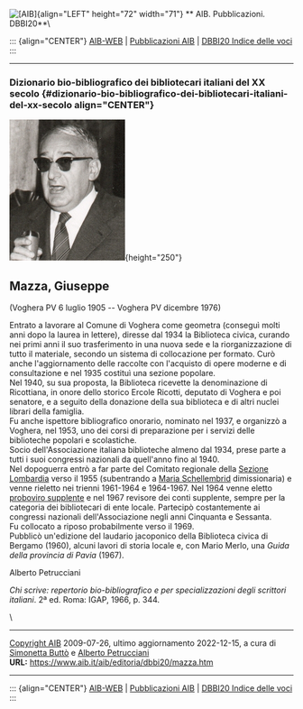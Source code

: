 ![\[AIB\]](/aib/wi/aibv72.gif){align="LEFT" height="72" width="71"}
** AIB. Pubblicazioni. DBBI20**\

::: {align="CENTER"}
[AIB-WEB](/) \| [Pubblicazioni AIB](/pubblicazioni/) \| [DBBI20 Indice
delle voci](dbbi20.htm)
:::

------------------------------------------------------------------------

### Dizionario bio-bibliografico dei bibliotecari italiani del XX secolo {#dizionario-bio-bibliografico-dei-bibliotecari-italiani-del-xx-secolo align="CENTER"}

![\[Ritratto\]](mazza.jpg){height="250"}

## Mazza, Giuseppe

(Voghera PV 6 luglio 1905 -- Voghera PV dicembre 1976)

Entrato a lavorare al Comune di Voghera come geometra (conseguì molti
anni dopo la laurea in lettere), diresse dal 1934 la Biblioteca civica,
curando nei primi anni il suo trasferimento in una nuova sede e la
riorganizzazione di tutto il materiale, secondo un sistema di
collocazione per formato. Curò anche l\'aggiornamento delle raccolte con
l\'acquisto di opere moderne e di consultazione e nel 1935 costituì una
sezione popolare.\
Nel 1940, su sua proposta, la Biblioteca ricevette la denominazione di
Ricottiana, in onore dello storico Ercole Ricotti, deputato di Voghera e
poi senatore, e a seguito della donazione della sua biblioteca e di
altri nuclei librari della famiglia.\
Fu anche ispettore bibliografico onorario, nominato nel 1937, e
organizzò a Voghera, nel 1953, uno dei corsi di preparazione per i
servizi delle biblioteche popolari e scolastiche.\
Socio dell\'Associazione italiana biblioteche almeno dal 1934, prese
parte a tutti i suoi congressi nazionali da quell\'anno fino al 1940.\
Nel dopoguerra entrò a far parte del Comitato regionale della [Sezione
Lombardia](/aib/stor/sezioni/lom.htm) verso il 1955 (subentrando a
[Maria Schellembrid](schellembrid.htm) dimissionaria) e venne rieletto
nei trienni 1961-1964 e 1964-1967. Nel 1964 venne eletto [proboviro
supplente](/aib/stor/cariche60.htm) e nel 1967 revisore dei conti
supplente, sempre per la categoria dei bibliotecari di ente locale.
Partecipò costantemente ai congressi nazionali dell\'Associazione negli
anni Cinquanta e Sessanta.\
Fu collocato a riposo probabilmente verso il 1969.\
Pubblicò un\'edizione del laudario jacoponico della Biblioteca civica di
Bergamo (1960), alcuni lavori di storia locale e, con Mario Merlo, una
*Guida della provincia di Pavia* (1967).

Alberto Petrucciani

*Chi scrive: repertorio bio-bibliografico e per specializzazioni degli
scrittori italiani*. 2ª ed. Roma: IGAP, 1966, p. 344.

\

------------------------------------------------------------------------

[Copyright AIB](/su-questo-sito/dichiarazione-di-copyright-aib-web/)
2009-07-26, ultimo aggiornamento 2022-12-15, a cura di [Simonetta
Buttò](/aib/redazione3.htm) e [Alberto
Petrucciani](/su-questo-sito/redazione-aib-web/)\
**URL:** https://www.aib.it/aib/editoria/dbbi20/mazza.htm

------------------------------------------------------------------------

::: {align="CENTER"}
[AIB-WEB](/) \| [Pubblicazioni AIB](/pubblicazioni/) \| [DBBI20 Indice
delle voci](dbbi20.htm)
:::
